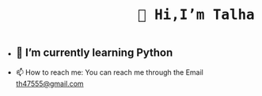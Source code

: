 <pre>  <h1>                👋 Hi,I’m Talhahussain      </h1></pre>
                                 
- <h2>🌱 I’m currently learning Python</h2>
- 📫 How to reach me:
    You can reach me through the Email th47555@gmail.com
<!---
Talhahussain22/Talhahussain22 is a ✨ special ✨ repository because its `README.md` (this file) appears on your GitHub profile.
You can click the Preview link to take a look at your changes.
--->
